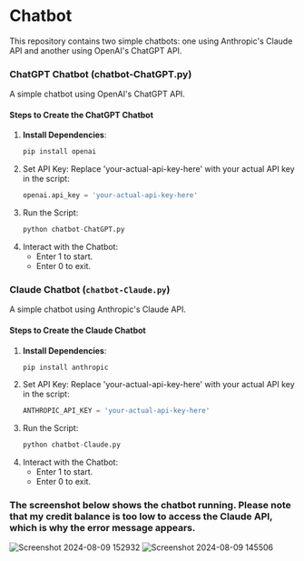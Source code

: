 # Chatbot

This repository contains two simple chatbots: one using Anthropic's Claude API and another using OpenAI's ChatGPT API.

### ChatGPT Chatbot (chatbot-ChatGPT.py)

A simple chatbot using OpenAI's ChatGPT API.

#### Steps to Create the ChatGPT Chatbot

1. **Install Dependencies**:
   ```bash
   pip install openai
2. Set API Key:
Replace 'your-actual-api-key-here' with your actual API key in the script:
   ```python
   openai.api_key = 'your-actual-api-key-here'
3. Run the Script:
   ```python
   python chatbot-ChatGPT.py
4. Interact with the Chatbot:
   * Enter 1 to start.
   * Enter 0 to exit.
  
### Claude Chatbot (`chatbot-Claude.py`)

A simple chatbot using Anthropic's Claude API.

#### Steps to Create the Claude Chatbot

1. **Install Dependencies**:
   ```bash
   pip install anthropic
2. Set API Key:
Replace 'your-actual-api-key-here' with your actual API key in the script:
   ```python
   ANTHROPIC_API_KEY = 'your-actual-api-key-here'
3. Run the Script:
   ```python
   python chatbot-Claude.py
4. Interact with the Chatbot:
   * Enter 1 to start.
   * Enter 0 to exit.
  
### The screenshot below shows the chatbot running. Please note that my credit balance is too low to access the Claude API, which is why the error message appears.
![Screenshot 2024-08-09 152932](https://github.com/user-attachments/assets/9f0c6e4c-6c45-42ef-a955-7658b48e9b25)
![Screenshot 2024-08-09 145506](https://github.com/user-attachments/assets/94c52d33-d5dd-47bd-8b51-ad638ea9d6b0)

